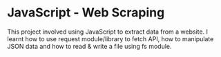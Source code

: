 # JavaScript - Web Scraping
This project involved using JavaScript to extract data from a website. I learnt how to use request module/library to fetch API, how to manipulate JSON data and how to read & write a file using fs module.
